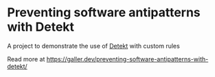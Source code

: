 # Preventing software antipatterns with Detekt

A project to demonstrate the use of [Detekt](https://detekt.github.io/detekt/) with custom rules

Read more at https://galler.dev/preventing-software-antipatterns-with-detekt/
